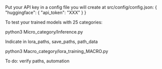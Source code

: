 Put your API key in a config file you will create at src/config/config.json: 
{
    "huggingface": {
        "api_token": "XXX"
    }
}


To test your trained models with 25 categories: 

python3 Micro_category/Inference.py


Indicate in lora_paths, save_paths, path_data 


python3 Macro_category/lora_training_MACRO.py


To do: verify paths, automation 